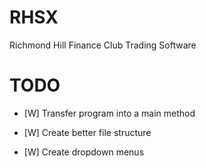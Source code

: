# RHSX
Richmond Hill Finance Club Trading Software

# TODO
- [W] Transfer program into a main method
- [W] Create better file structure

- [W] Create dropdown menus
